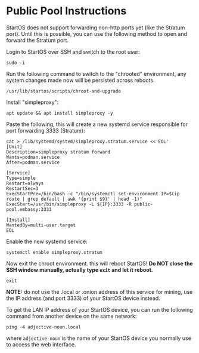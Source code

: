 # Public Pool Instructions

StartOS does not support forwarding non-http ports yet (like the Stratum port). Until this is possible, you can use the following method to open and forward the Stratum port.

Login to StartOS over SSH and switch to the root user:

    sudo -i

Run the following command to switch to the "chrooted" environment, any system changes made now will be persisted across reboots.

    /usr/lib/startos/scripts/chroot-and-upgrade

Install "simpleproxy":

    apt update && apt install simpleproxy -y

Paste the following, this will create a new systemd service responsible for port forwarding 3333 (Stratum):

```
cat > /lib/systemd/system/simpleproxy.stratum.service <<'EOL'
[Unit]
Description=simpleproxy stratum forward
Wants=podman.service
After=podman.service

[Service]
Type=simple
Restart=always
RestartSec=3
ExecStartPre=/bin/bash -c "/bin/systemctl set-environment IP=$(ip route | grep default | awk '{print $9}' | head -1)"
ExecStart=/usr/bin/simpleproxy -L ${IP}:3333 -R public-pool.embassy:3333

[Install]
WantedBy=multi-user.target
EOL
```

Enable the new systemd service:

    systemctl enable simpleproxy.stratum

Now exit the chroot environment. this will reboot StartOS! **Do NOT close the SSH window manually, actually type `exit` and let it reboot.**

    exit

**NOTE:** do not use the .local or .onion address of this service for mining, use the IP address (and port 3333) of your StartOS device instead.

To get the LAN IP address of your StartOS device, you can run the following command from another device on the same network:

    ping -4 adjective-noun.local

where `adjective-noun` is the name of your StartOS device you normally use to access the web interface.